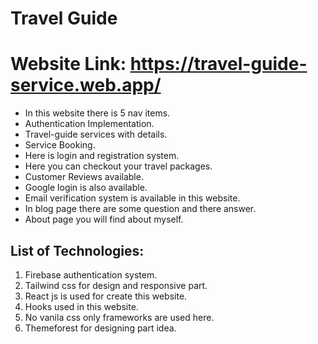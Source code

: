 # Travel Guide


# Website Link: https://travel-guide-service.web.app/

* In this website there is 5 nav items.
* Authentication Implementation.
* Travel-guide services with details.
* Service Booking.
* Here is login and registration system.
* Here you can checkout your travel packages.
* Customer Reviews available.
* Google login is also available.
* Email verification system is available in this website.
* In blog page there are some question and there answer.
* About page you will find about myself.


## List of Technologies:
1. Firebase authentication system.
2. Tailwind css for design and responsive part.
3. React js is used for create this website.
4. Hooks used in this website.
5. No vanila css only frameworks are used here.
6. Themeforest for designing part idea.
